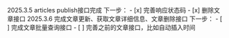 2025.3.5 articles publish接口完成
    下一步：
    - [x] 完善响应状态码
    - [x] 删除文章接口
2025.3.6
    完成文章更新、获取文章详细信息、文章删除接口
    下一步：
        - [ ] 完成文章批量查询接口
        - [ ] 完善之前的文章接口，比如自动插入时间